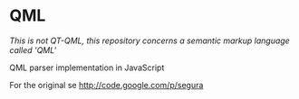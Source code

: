 # QML
*This is not QT-QML, this repository concerns a semantic markup language called 'QML'*

QML parser implementation in JavaScript

For the original se http://code.google.com/p/segura